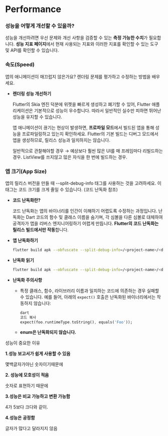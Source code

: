 # Performance

### 성능을 어떻게 개선할 수 있을까?

성능을 개선하려면 우선 문제와 개선 사항을 검증할 수 있는 **측정 가능한 수치**가 필요합니다. **성능 지표 페이지**에서 현재 사용되는 지표와 이러한 지표를 확인할 수 있는 도구 및 API를 확인할 수 있습니다.

### 속도(Speed)

앱의 애니메이션이 매끄럽지 않은가요? 렌더링 문제를 평가하고 수정하는 방법을 배우세요.

- **렌더링 성능 개선하기**
    
     Flutter의 Skia 엔진 덕분에 위젯을 빠르게 생성하고 폐기할 수 있어, Flutter 애플리케이션은 기본적으로 성능이 우수합니다. 따라서 일반적인 실수만 피하면 뛰어난 성능을 유지할 수 있습니다.
    
    앱 애니메이션이 끊기는 현상이 발생하면, **프로파일 모드**에서 빌드된 앱을 통해 성능을 프로파일링하고 있는지 확인하세요. Flutter의 기본 빌드는 디버그 모드에서 앱을 생성하므로, 릴리스 성능과 일치하지는 않습니다.
    
    일반적으로 관찰해야할 경우 → 예상보다 훨씬 많은 UI를 매 프레임마다 리빌드하는 경우. ListView를 쓰지않고 많은 자식을 한 번에 빌드하는 경우.
    

### 앱 크기(App Size)

앱의 릴리스 버전을 만들 때 --split-debug-info 태그를 사용하는 것을 고려하세요. 이 태그는 코드 크기를 크게 줄일 수 있습니다. (코드 난독화 참조)

- **코드 난독화란?**
    
    코드 난독화는 앱의 바이너리를 인간이 이해하기 어렵도록 수정하는 과정입니다. 난독화는 Dart 코드의 함수 및 클래스 이름을 숨기며, 각 심볼을 다른 심볼로 대체하여 공격자가 앱을 리버스 엔지니어링하기 어렵게 만듭니다. **Flutter의 코드 난독화는 릴리스 빌드에서만 작동**합니다.
    
- **앱 난독화하기**
    
    ```bash
    flutter build apk --obfuscate --split-debug-info=/<project-name>/<directory>
    ```
    
- **난독화 읽기**
    
    ```bash
    flutter build apk --obfuscate --split-debug-info=/<project-name>/<directory> --extra-gen-snapshot-options=--save-obfuscation-map=/<your-path>
    
    ```
    
- **난독화 주의사항**
    - 특정 클래스, 함수, 라이브러리 이름과 일치하는 코드에 의존하는 경우 실패할 수 있습니다. 예를 들어, 아래의 `expect()` 호출은 난독화된 바이너리에서는 작동하지 않습니다:
        
        ```dart
        dart
        코드 복사
        expect(foo.runtimeType.toString(), equals('Foo'));
        
        ```
        
    - **enum은 난독화되지 않습니다.**

성능이 중요한 이유

**1.성능 보고서가 쉽게 사용할 수 있음**

몇백글자가아닌 숫자이기때문에

**2. 성능에 모호성이 적음**

숫자로 표현하기 때문에

**3.성능은 비교 가능하고 변환 가능함**

4가 5보다 크다와 같이.

**4.성능은 공정함**

글자가 많다고 달라지지 않음
